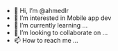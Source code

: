 - 👋 Hi, I’m @ahmedlr
- 👀 I’m interested in Mobile app dev 
- 🌱 I’m currently learning ...
- 💞️ I’m looking to collaborate on ...
- 📫 How to reach me ...

<!---
ahmedlr/ahmedlr is a ✨ special ✨ repository because its `README.md` (this file) appears on your GitHub profile.
You can click the Preview link to take a look at your changes.
--->
